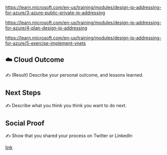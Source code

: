 


https://learn.microsoft.com/en-us/training/modules/design-ip-addressing-for-azure/3-azure-public-private-ip-addressing


https://learn.microsoft.com/en-us/training/modules/design-ip-addressing-for-azure/4-plan-design-ip-addressing


https://learn.microsoft.com/en-us/training/modules/design-ip-addressing-for-azure/5-exercise-implement-vnets

## ☁️ Cloud Outcome

✍️ (Result) Describe your personal outcome, and lessons learned.

## Next Steps

✍️ Describe what you think you think you want to do next.

## Social Proof

✍️ Show that you shared your process on Twitter or LinkedIn

[link](link)
